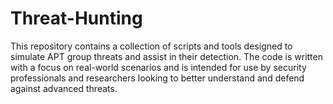 # Threat-Hunting
This repository contains a collection of scripts and tools designed to simulate APT group threats and assist in their detection. The code is written with a focus on real-world scenarios and is intended for use by security professionals and researchers looking to better understand and defend against advanced threats.

